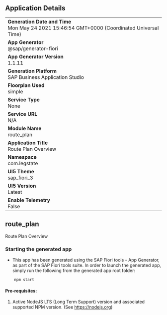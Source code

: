 ## Application Details
|               |
| ------------- |
|**Generation Date and Time**<br>Mon May 24 2021 15:46:54 GMT+0000 (Coordinated Universal Time)|
|**App Generator**<br>@sap/generator-fiori|
|**App Generator Version**<br>1.1.11|
|**Generation Platform**<br>SAP Business Application Studio|
|**Floorplan Used**<br>simple|
|**Service Type**<br>None|
|**Service URL**<br>N/A
|**Module Name**<br>route_plan|
|**Application Title**<br>Route Plan Overview|
|**Namespace**<br>com.legstate|
|**UI5 Theme**<br>sap_fiori_3|
|**UI5 Version**<br>Latest|
|**Enable Telemetry**<br>False|

## route_plan

Route Plan Overview

### Starting the generated app

-   This app has been generated using the SAP Fiori tools - App Generator, as part of the SAP Fiori tools suite.  In order to launch the generated app, simply run the following from the generated app root folder:

```
    npm start
```

#### Pre-requisites:

1. Active NodeJS LTS (Long Term Support) version and associated supported NPM version.  (See https://nodejs.org)


